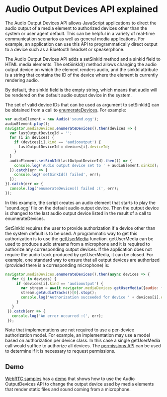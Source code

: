 # Audio Output Devices API explained

The Audio Output Devices API allows JavaScript applications to direct the audio
output of a media element to authorized devices other than the system or user
agent default. This can be helpful in a variety of real-time communication
scenarios as well as general media applications. For example, an application
can use this API to programmatically direct output to a device such as a
Bluetooth headset or speakerphone.

The Audio Output Devices API adds a setSinkId method and a sinkId field to
HTML media elements. The setSinkId() method allows changing the audio output
device on which the element renders audio, and the sinkId attribute is a string
that contains the ID of the device where the element is currently rendering
audio.

By default, the sinkId field is the empty string, which means that audio will be
rendered on the default audio output device in the system.

The set of valid device IDs that can be used as argument to setSinkId() can be
obtained from a call to [enumerateDevices](https://w3c.github.io/mediacapture-main/#dom-mediadevices-enumeratedevices).
For example:

```js
var audioElement = new Audio('sound.ogg');
audioElement.play();
navigator.mediaDevices.enumerateDevices().then(devices => {
  var lastOutputDeviceId = '';
  for (i in devices) {
    if (devices[i].kind == 'audiooutput') {
      lastOutputDeviceId = devices[i].deviceId;
    }
  }
  audioElement.setSinkId(lastOutputDeviceId).then(() => {
    console.log('Audio output device set to ' + audioElement.sinkId);
  }).catch(err => {
    console.log('setSinkId() failed', err);
  });
}).catch(err => {
  console.log('enumerateDevices() failed :(', err);
});

```

In this example, the script creates an audio element that starts to play the
'sound.ogg' file on the default audio output device. Then the output device
is changed to the last audio output device listed in the result of a call to
enumerateDevices.

SetSinkId requires the user to provide authorization if a device other than
the system default is to be used. A programmatic way to get this authorization
is to use the [getUserMedia](https://w3c.github.io/mediacapture-main/#dom-mediadevices-getusermedia()) function.
getUserMedia can be used to produce audio streams from a microphone and it
is required to authorize any corresponding output devices.
If the application does not require the audio track produced by getUserMedia,
it can be closed. For example, one standard way to ensure that all output
devices are authorized (provided there is a corresponding microphone) is:

```js
navigator.mediaDevices.enumerateDevices().then(async devices => {
   for (i in devices) {
     if (devices[i].kind == 'audiooutput') {
       var stream = await navigator.mediaDevices.getUserMedia({audio: {groupId: {exact: devices[i].groupId}}});
       stream.getAudioTracks()[0].stop();
       console.log('Authorization succeeded for device ' + devices[i].deviceId);
     }
   }
 }).catch(err => {
   console.log('An error occurred :(', err);
 });
```

Note that implementations are not required to use a per-device authorization
model. For example, an implementation may use a model based on authorization
per device class. In this case a single getUserMedia call would suffice to
authorize all devices. The [permissions API](https://w3c.github.io/permissions/)
can be used to determine if it is necessary to request permissions.

## Demo

[WebRTC samples](https://webrtc.github.io/samples) has a
[demo](https://webrtc.github.io/samples/src/content/devices/multi/) that shows
how to use the Audio OutputDevices API to change the output device used by media
elements that render static files and sound coming from a microphone.

